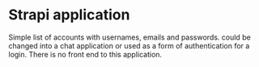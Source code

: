 # Strapi application

Simple list of accounts with usernames, emails and passwords. could be changed into a chat application or used as a form of authentication for a login. There is no front end to this application.
